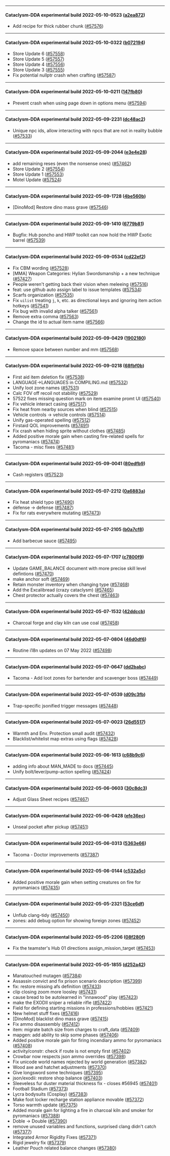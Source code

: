 
---

#### Cataclysm-DDA experimental build 2022-05-10-0523 ([a2ea872](https://github.com/CleverRaven/Cataclysm-DDA/releases/tag/cdda-experimental-2022-05-10-0523))

* Add recipe for thick rubber chunk ([#57576](https://github.com/CleverRaven/Cataclysm-DDA/pull/57576))

---

#### Cataclysm-DDA experimental build 2022-05-10-0322 ([b072194](https://github.com/CleverRaven/Cataclysm-DDA/releases/tag/cdda-experimental-2022-05-10-0322))

* Store Update 6 ([#57558](https://github.com/CleverRaven/Cataclysm-DDA/pull/57558))
* Store Update 5 ([#57557](https://github.com/CleverRaven/Cataclysm-DDA/pull/57557))
* Store Update 4 ([#57556](https://github.com/CleverRaven/Cataclysm-DDA/pull/57556))
* Store Update 3 ([#57555](https://github.com/CleverRaven/Cataclysm-DDA/pull/57555))
* Fix potential nullptr crash when crafting ([#57587](https://github.com/CleverRaven/Cataclysm-DDA/pull/57587))

---

#### Cataclysm-DDA experimental build 2022-05-10-0211 ([147fb80](https://github.com/CleverRaven/Cataclysm-DDA/releases/tag/cdda-experimental-2022-05-10-0211))

* Prevent crash when using page down in options menu ([#57594](https://github.com/CleverRaven/Cataclysm-DDA/pull/57594))

---

#### Cataclysm-DDA experimental build 2022-05-09-2231 ([dc48ac2](https://github.com/CleverRaven/Cataclysm-DDA/releases/tag/cdda-experimental-2022-05-09-2231))

* Unique npc ids, allow interacting with npcs that are not in reality bubble ([#57533](https://github.com/CleverRaven/Cataclysm-DDA/pull/57533))

---

#### Cataclysm-DDA experimental build 2022-05-09-2044 ([e3e4e28](https://github.com/CleverRaven/Cataclysm-DDA/releases/tag/cdda-experimental-2022-05-09-2044))

* add remaining reses (even the nonsense ones) ([#57462](https://github.com/CleverRaven/Cataclysm-DDA/pull/57462))
* Store Update 2 ([#57554](https://github.com/CleverRaven/Cataclysm-DDA/pull/57554))
* Store Update 1 ([#57553](https://github.com/CleverRaven/Cataclysm-DDA/pull/57553))
* Motel Update ([#57524](https://github.com/CleverRaven/Cataclysm-DDA/pull/57524))

---

#### Cataclysm-DDA experimental build 2022-05-09-1728 ([4be560b](https://github.com/CleverRaven/Cataclysm-DDA/releases/tag/cdda-experimental-2022-05-09-1728))

* [DinoMod] Restore dino mass grave ([#57546](https://github.com/CleverRaven/Cataclysm-DDA/pull/57546))

---

#### Cataclysm-DDA experimental build 2022-05-09-1410 ([6779b81](https://github.com/CleverRaven/Cataclysm-DDA/releases/tag/cdda-experimental-2022-05-09-1410))

* Bugfix: Hub poncho and HWP toolkit can now hold the HWP Exotic barrel ([#57539](https://github.com/CleverRaven/Cataclysm-DDA/pull/57539))

---

#### Cataclysm-DDA experimental build 2022-05-09-0534 ([cd22ef2](https://github.com/CleverRaven/Cataclysm-DDA/releases/tag/cdda-experimental-2022-05-09-0534))

* Fix CBM wording ([#57528](https://github.com/CleverRaven/Cataclysm-DDA/pull/57528))
* [MMA] Weapon Categories: Hylian Swordsmanship + a new technique ([#57427](https://github.com/CleverRaven/Cataclysm-DDA/pull/57427))
* People weren't getting back their vision when meleeing ([#57516](https://github.com/CleverRaven/Cataclysm-DDA/pull/57516))
* feat: use github auto assign label to issue templates ([#57534](https://github.com/CleverRaven/Cataclysm-DDA/pull/57534))
* Scarfs organization ([#57535](https://github.com/CleverRaven/Cataclysm-DDA/pull/57535))
* Fix `uilist` treating `j`, `k`, etc. as directional keys and ignoring item action hotkeys ([#57541](https://github.com/CleverRaven/Cataclysm-DDA/pull/57541))
* Fix bug with invalid alpha talker ([#57561](https://github.com/CleverRaven/Cataclysm-DDA/pull/57561))
* Remove extra comma ([#57563](https://github.com/CleverRaven/Cataclysm-DDA/pull/57563))
* Change the id to actual item name ([#57566](https://github.com/CleverRaven/Cataclysm-DDA/pull/57566))

---

#### Cataclysm-DDA experimental build 2022-05-09-0429 ([1902180](https://github.com/CleverRaven/Cataclysm-DDA/releases/tag/cdda-experimental-2022-05-09-0429))

* Remove space between number and mm ([#57568](https://github.com/CleverRaven/Cataclysm-DDA/pull/57568))

---

#### Cataclysm-DDA experimental build 2022-05-09-0218 ([68fbf0b](https://github.com/CleverRaven/Cataclysm-DDA/releases/tag/cdda-experimental-2022-05-09-0218))

* First aid item deletion fix ([#57538](https://github.com/CleverRaven/Cataclysm-DDA/pull/57538))
* LANGUAGE->LANGUAGES in COMPILING.md ([#57532](https://github.com/CleverRaven/Cataclysm-DDA/pull/57532))
* Unify loot zone names ([#57531](https://github.com/CleverRaven/Cataclysm-DDA/pull/57531))
* Calc FOV off recoil not stability ([#57529](https://github.com/CleverRaven/Cataclysm-DDA/pull/57529))
* 57522 fixes missing question mark on item examine promt UI ([#57540](https://github.com/CleverRaven/Cataclysm-DDA/pull/57540))
* Fix vehicle interact casing ([#57517](https://github.com/CleverRaven/Cataclysm-DDA/pull/57517))
* Fix heat from nearby sources when blind ([#57515](https://github.com/CleverRaven/Cataclysm-DDA/pull/57515))
* Vehicle controls → vehicle controls ([#57514](https://github.com/CleverRaven/Cataclysm-DDA/pull/57514))
* Unify gas-operated spelling ([#57512](https://github.com/CleverRaven/Cataclysm-DDA/pull/57512))
* Firstaid QOL improvements ([#57491](https://github.com/CleverRaven/Cataclysm-DDA/pull/57491))
* Fix crash when hiding sprite without clothes ([#57485](https://github.com/CleverRaven/Cataclysm-DDA/pull/57485))
* Added positive morale gain when casting fire-related spells for pyromaniacs ([#57474](https://github.com/CleverRaven/Cataclysm-DDA/pull/57474))
* Tacoma - misc fixes ([#57481](https://github.com/CleverRaven/Cataclysm-DDA/pull/57481))

---

#### Cataclysm-DDA experimental build 2022-05-09-0041 ([80edfb9](https://github.com/CleverRaven/Cataclysm-DDA/releases/tag/cdda-experimental-2022-05-09-0041))

* Cash registers ([#57523](https://github.com/CleverRaven/Cataclysm-DDA/pull/57523))

---

#### Cataclysm-DDA experimental build 2022-05-07-2212 ([0a6883a](https://github.com/CleverRaven/Cataclysm-DDA/releases/tag/cdda-experimental-2022-05-07-2212))

* Fix heat shield typo ([#57490](https://github.com/CleverRaven/Cataclysm-DDA/pull/57490))
* défense → defense ([#57487](https://github.com/CleverRaven/Cataclysm-DDA/pull/57487))
* Fix for rats everywhere mutating ([#57473](https://github.com/CleverRaven/Cataclysm-DDA/pull/57473))

---

#### Cataclysm-DDA experimental build 2022-05-07-2105 ([b0a7cf8](https://github.com/CleverRaven/Cataclysm-DDA/releases/tag/cdda-experimental-2022-05-07-2105))

* Add barbecue sauce ([#57495](https://github.com/CleverRaven/Cataclysm-DDA/pull/57495))

---

#### Cataclysm-DDA experimental build 2022-05-07-1707 ([c7800f9](https://github.com/CleverRaven/Cataclysm-DDA/releases/tag/cdda-experimental-2022-05-07-1707))

* Update GAME_BALANCE document with more precise skill level defintions ([#57470](https://github.com/CleverRaven/Cataclysm-DDA/pull/57470))
* make anchor soft ([#57469](https://github.com/CleverRaven/Cataclysm-DDA/pull/57469))
* Retain monster inventory when changing type ([#57468](https://github.com/CleverRaven/Cataclysm-DDA/pull/57468))
* Add the Excalibread (crazy cataclysm) ([#57465](https://github.com/CleverRaven/Cataclysm-DDA/pull/57465))
* Chest protector actually covers the chest ([#57463](https://github.com/CleverRaven/Cataclysm-DDA/pull/57463))

---

#### Cataclysm-DDA experimental build 2022-05-07-1532 ([42ddccb](https://github.com/CleverRaven/Cataclysm-DDA/releases/tag/cdda-experimental-2022-05-07-1532))

* Charcoal forge and clay kiln can use coal ([#57458](https://github.com/CleverRaven/Cataclysm-DDA/pull/57458))

---

#### Cataclysm-DDA experimental build 2022-05-07-0804 ([46d0df6](https://github.com/CleverRaven/Cataclysm-DDA/releases/tag/cdda-experimental-2022-05-07-0804))

* Routine i18n updates on 07 May 2022 ([#57498](https://github.com/CleverRaven/Cataclysm-DDA/pull/57498))

---

#### Cataclysm-DDA experimental build 2022-05-07-0647 ([dd2babc](https://github.com/CleverRaven/Cataclysm-DDA/releases/tag/cdda-experimental-2022-05-07-0647))

* Tacoma - Add loot zones for bartender and scavenger boss ([#57449](https://github.com/CleverRaven/Cataclysm-DDA/pull/57449))

---

#### Cataclysm-DDA experimental build 2022-05-07-0539 ([d09c3fb](https://github.com/CleverRaven/Cataclysm-DDA/releases/tag/cdda-experimental-2022-05-07-0539))

* Trap-specific jsonified trigger messages ([#57448](https://github.com/CleverRaven/Cataclysm-DDA/pull/57448))

---

#### Cataclysm-DDA experimental build 2022-05-07-0023 ([26d5517](https://github.com/CleverRaven/Cataclysm-DDA/releases/tag/cdda-experimental-2022-05-07-0023))

* Warmth and Env. Protection small audit ([#57432](https://github.com/CleverRaven/Cataclysm-DDA/pull/57432))
* Blacklist/whitelist map extras using flags ([#57428](https://github.com/CleverRaven/Cataclysm-DDA/pull/57428))

---

#### Cataclysm-DDA experimental build 2022-05-06-1613 ([c68b9c6](https://github.com/CleverRaven/Cataclysm-DDA/releases/tag/cdda-experimental-2022-05-06-1613))

* adding info about MAN_MADE to docs ([#57445](https://github.com/CleverRaven/Cataclysm-DDA/pull/57445))
* Unify bolt/lever/pump-action spelling ([#57424](https://github.com/CleverRaven/Cataclysm-DDA/pull/57424))

---

#### Cataclysm-DDA experimental build 2022-05-06-0603 ([30c8dc3](https://github.com/CleverRaven/Cataclysm-DDA/releases/tag/cdda-experimental-2022-05-06-0603))

* Adjust Glass Sheet recipes ([#57467](https://github.com/CleverRaven/Cataclysm-DDA/pull/57467))

---

#### Cataclysm-DDA experimental build 2022-05-06-0428 ([efe36ec](https://github.com/CleverRaven/Cataclysm-DDA/releases/tag/cdda-experimental-2022-05-06-0428))

* Unseal pocket after pickup ([#57451](https://github.com/CleverRaven/Cataclysm-DDA/pull/57451))

---

#### Cataclysm-DDA experimental build 2022-05-06-0313 ([5363e66](https://github.com/CleverRaven/Cataclysm-DDA/releases/tag/cdda-experimental-2022-05-06-0313))

* Tacoma - Doctor improvements ([#57387](https://github.com/CleverRaven/Cataclysm-DDA/pull/57387))

---

#### Cataclysm-DDA experimental build 2022-05-06-0144 ([c532a5c](https://github.com/CleverRaven/Cataclysm-DDA/releases/tag/cdda-experimental-2022-05-06-0144))

* Added positive morale gain when setting creatures on fire for pyromaniacs ([#57435](https://github.com/CleverRaven/Cataclysm-DDA/pull/57435))

---

#### Cataclysm-DDA experimental build 2022-05-05-2321 ([53ce6df](https://github.com/CleverRaven/Cataclysm-DDA/releases/tag/cdda-experimental-2022-05-05-2321))

* Unflub clang-tidy ([#57450](https://github.com/CleverRaven/Cataclysm-DDA/pull/57450))
* zones: add debug option for showing foreign zones ([#57452](https://github.com/CleverRaven/Cataclysm-DDA/pull/57452))

---

#### Cataclysm-DDA experimental build 2022-05-05-2206 ([08f280f](https://github.com/CleverRaven/Cataclysm-DDA/releases/tag/cdda-experimental-2022-05-05-2206))

* Fix the teamster's Hub 01 directions assign_mission_target ([#57453](https://github.com/CleverRaven/Cataclysm-DDA/pull/57453))

---

#### Cataclysm-DDA experimental build 2022-05-05-1855 ([d252a42](https://github.com/CleverRaven/Cataclysm-DDA/releases/tag/cdda-experimental-2022-05-05-1855))

* Manatouched mutagen ([#57384](https://github.com/CleverRaven/Cataclysm-DDA/pull/57384))
* Assassin convict and fix prison scenario description ([#57399](https://github.com/CleverRaven/Cataclysm-DDA/pull/57399))
* fix: restore missing afs definition ([#57433](https://github.com/CleverRaven/Cataclysm-DDA/pull/57433))
* clip closing zoom more loosley ([#57431](https://github.com/CleverRaven/Cataclysm-DDA/pull/57431))
* cause bread to be autolearned in "innawood" play ([#57423](https://github.com/CleverRaven/Cataclysm-DDA/pull/57423))
* make the EXODII sniper a reliable rifle ([#57422](https://github.com/CleverRaven/Cataclysm-DDA/pull/57422))
* Field for defining starting missions in professions/hobbies ([#57421](https://github.com/CleverRaven/Cataclysm-DDA/pull/57421))
* New helmet stuff fixes ([#57416](https://github.com/CleverRaven/Cataclysm-DDA/pull/57416))
* [DinoMod] blacklist dino mass grave ([#57415](https://github.com/CleverRaven/Cataclysm-DDA/pull/57415))
* Fix ammo disassembly ([#57412](https://github.com/CleverRaven/Cataclysm-DDA/pull/57412))
* item: migrate batch size from charges to craft_data ([#57409](https://github.com/CleverRaven/Cataclysm-DDA/pull/57409))
* mapgen: add ability to skip some phases ([#57406](https://github.com/CleverRaven/Cataclysm-DDA/pull/57406))
* Added positive morale gain for firing incendiary ammo for pyromaniacs ([#57408](https://github.com/CleverRaven/Cataclysm-DDA/pull/57408))
* activity/constr: check if route is not empty first ([#57402](https://github.com/CleverRaven/Cataclysm-DDA/pull/57402))
* Crowbar now respects json ammo overrides ([#57398](https://github.com/CleverRaven/Cataclysm-DDA/pull/57398))
* Fix unicode world names rejected by world generation ([#57382](https://github.com/CleverRaven/Cataclysm-DDA/pull/57382))
* Wood axe and hatchet adjustments ([#57370](https://github.com/CleverRaven/Cataclysm-DDA/pull/57370))
* Give longsword some techniques ([#57395](https://github.com/CleverRaven/Cataclysm-DDA/pull/57395))
* json/exodii: restore shop balance ([#57403](https://github.com/CleverRaven/Cataclysm-DDA/pull/57403))
* Sleeveless fur duster material thickness fix - closes #56945 ([#57401](https://github.com/CleverRaven/Cataclysm-DDA/pull/57401))
* Football Stadium ([#57373](https://github.com/CleverRaven/Cataclysm-DDA/pull/57373))
* Lycra bodysuits (Cosplay) ([#57383](https://github.com/CleverRaven/Cataclysm-DDA/pull/57383))
* Make foot locker recharge station appliance movable ([#57372](https://github.com/CleverRaven/Cataclysm-DDA/pull/57372))
* Torso warmth update ([#57375](https://github.com/CleverRaven/Cataclysm-DDA/pull/57375))
* Added morale gain for lighting a fire in charcoal kiln and smoker for pyromaniacs ([#57388](https://github.com/CleverRaven/Cataclysm-DDA/pull/57388))
* Doble -> Double ([#57390](https://github.com/CleverRaven/Cataclysm-DDA/pull/57390))
* remove unused variables and functions, surprised clang didn't catch ([#57377](https://github.com/CleverRaven/Cataclysm-DDA/pull/57377))
* Integrated Armor Rigidity Fixes ([#57371](https://github.com/CleverRaven/Cataclysm-DDA/pull/57371))
* Rigid jewelry fix ([#57379](https://github.com/CleverRaven/Cataclysm-DDA/pull/57379))
* Leather Pouch related balance changes ([#57380](https://github.com/CleverRaven/Cataclysm-DDA/pull/57380))
